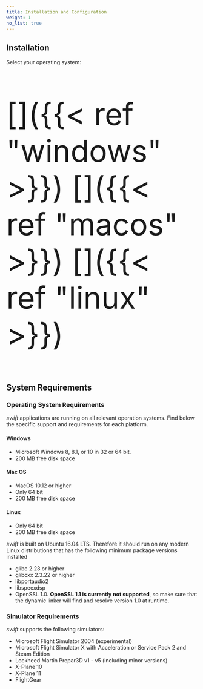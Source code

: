 ```yaml
---
title: Installation and Configuration
weight: 1
no_list: true
---
```




## Installation
Select your operating system:

<span style="font-size:80px;">

[<i class="fab fa-windows"></i>]({{< ref "windows" >}})
[<i class="fab fa-apple"></i>]({{< ref "macos" >}})
[<i class="fab fa-linux"></i>]({{< ref "linux" >}})

</span>

## System Requirements

### Operating System Requirements


*swift* applications are running on all relevant operation systems. Find
below the specific support and requirements for each platform.

#### Windows

-   Microsoft Windows 8, 8.1, or 10 in 32 or 64 bit.
-   200 MB free disk space

#### Mac OS

-   MacOS 10.12 or higher
-   Only 64 bit
-   200 MB free disk space

#### Linux

-   Only 64 bit
-   200 MB free disk space

*swift* is built on Ubuntu 16.04 LTS. Therefore it should run on any
modern Linux distributions that has the following minimum package
versions installed

-   glibc 2.23 or higher
-   glibcxx 2.3.22 or higher
-   libportaudio2
-   libspeexdsp
-   OpenSSL 1.0. **OpenSSL 1.1 is currently not supported**, so make
    sure that the dynamic linker will find and resolve version 1.0 at
    runtime.

### Simulator Requirements

*swift* supports the following simulators:

-   Microsoft Flight Simulator 2004 (experimental)
-   Microsoft Flight Simulator X with Acceleration or Service Pack 2 and Steam Edition
-   Lockheed Martin Prepar3D v1 - v5 (including minor versions)
-   X-Plane 10
-   X-Plane 11
-   FlightGear
